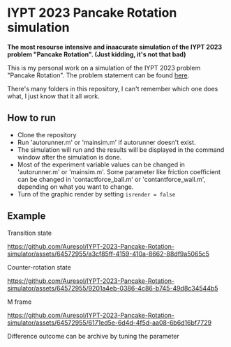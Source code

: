 # IYPT 2023 Pancake Rotation simulation
**The most resourse intensive and inaacurate simulation of the IYPT 2023 problem "Pancake Rotation". (Just kidding, it's not that bad)**

This is my personal work on a simulation of the IYPT 2023 problem "Pancake Rotation". The problem statement can be found [here](https://www.iypt.org/problems/problems-for-the-36th-iypt-2023/).

There's many folders in this repository, I can't remember which one does what, I just know that it all work.

## How to run
- Clone the repository
- Run 'autorunner.m' or 'mainsim.m' if autorunner doesn't exist.
- The simulation will run and the results will be displayed in the command window after the simulation is done.
- Most of the experiment variable values can be changed in 'autorunner.m' or 'mainsim.m'. Some parameter like friction coefficient can be changed in 'contactforce_ball.m' or 'contantforce_wall.m', depending on what you want to change.
- Turn of the graphic render by setting ```isrender = false```

## Example
Transition state


https://github.com/Auresol/IYPT-2023-Pancake-Rotation-simulator/assets/64572955/a3cf85ff-4159-410a-8662-88df9a5065c5



Counter-rotation state



https://github.com/Auresol/IYPT-2023-Pancake-Rotation-simulator/assets/64572955/9201a4eb-0386-4c86-b745-49d8c34544b5



M frame



https://github.com/Auresol/IYPT-2023-Pancake-Rotation-simulator/assets/64572955/6171ed5e-6d4d-4f5d-aa08-6b6d16bf7729



Difference outcome can be archive by tuning the parameter

